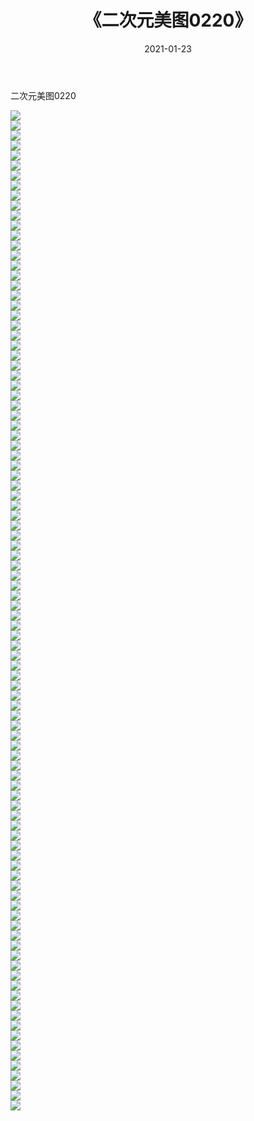 ﻿---
layout: post
title:  《二次元美图0220》
date:   2021-01-23
img: http://imgx.orgx.ga/二次元/2021/二次元美图0220/000.jpg
categories: [美女, 清纯, 唯美]
---

二次元美图0220

 ![](http://imgx.orgx.ga/二次元/2021/二次元美图0220/001.jpg) <br>![](http://imgx.orgx.ga/二次元/2021/二次元美图0220/002.jpg) <br>![](http://imgx.orgx.ga/二次元/2021/二次元美图0220/003.jpg) <br>![](http://imgx.orgx.ga/二次元/2021/二次元美图0220/004.jpg) <br>![](http://imgx.orgx.ga/二次元/2021/二次元美图0220/005.jpg) <br>![](http://imgx.orgx.ga/二次元/2021/二次元美图0220/006.jpg) <br>![](http://imgx.orgx.ga/二次元/2021/二次元美图0220/007.jpg) <br>![](http://imgx.orgx.ga/二次元/2021/二次元美图0220/008.jpg) <br>![](http://imgx.orgx.ga/二次元/2021/二次元美图0220/009.jpg) <br>![](http://imgx.orgx.ga/二次元/2021/二次元美图0220/010.jpg) <br>![](http://imgx.orgx.ga/二次元/2021/二次元美图0220/011.jpg) <br>![](http://imgx.orgx.ga/二次元/2021/二次元美图0220/012.jpg) <br>![](http://imgx.orgx.ga/二次元/2021/二次元美图0220/013.jpg) <br>![](http://imgx.orgx.ga/二次元/2021/二次元美图0220/014.jpg) <br>![](http://imgx.orgx.ga/二次元/2021/二次元美图0220/015.jpg) <br>![](http://imgx.orgx.ga/二次元/2021/二次元美图0220/016.jpg) <br>![](http://imgx.orgx.ga/二次元/2021/二次元美图0220/017.jpg) <br>![](http://imgx.orgx.ga/二次元/2021/二次元美图0220/018.jpg) <br>![](http://imgx.orgx.ga/二次元/2021/二次元美图0220/019.jpg) <br>![](http://imgx.orgx.ga/二次元/2021/二次元美图0220/020.jpg) <br>![](http://imgx.orgx.ga/二次元/2021/二次元美图0220/021.jpg) <br>![](http://imgx.orgx.ga/二次元/2021/二次元美图0220/022.jpg) <br>![](http://imgx.orgx.ga/二次元/2021/二次元美图0220/023.jpg) <br>![](http://imgx.orgx.ga/二次元/2021/二次元美图0220/024.jpg) <br>![](http://imgx.orgx.ga/二次元/2021/二次元美图0220/025.jpg) <br>![](http://imgx.orgx.ga/二次元/2021/二次元美图0220/026.jpg) <br>![](http://imgx.orgx.ga/二次元/2021/二次元美图0220/027.jpg) <br>![](http://imgx.orgx.ga/二次元/2021/二次元美图0220/028.jpg) <br>![](http://imgx.orgx.ga/二次元/2021/二次元美图0220/029.jpg) <br>![](http://imgx.orgx.ga/二次元/2021/二次元美图0220/030.jpg) <br>![](http://imgx.orgx.ga/二次元/2021/二次元美图0220/031.jpg) <br>![](http://imgx.orgx.ga/二次元/2021/二次元美图0220/032.jpg) <br>![](http://imgx.orgx.ga/二次元/2021/二次元美图0220/033.jpg) <br>![](http://imgx.orgx.ga/二次元/2021/二次元美图0220/034.jpg) <br>![](http://imgx.orgx.ga/二次元/2021/二次元美图0220/035.jpg) <br>![](http://imgx.orgx.ga/二次元/2021/二次元美图0220/036.jpg) <br>![](http://imgx.orgx.ga/二次元/2021/二次元美图0220/037.jpg) <br>![](http://imgx.orgx.ga/二次元/2021/二次元美图0220/038.jpg) <br>![](http://imgx.orgx.ga/二次元/2021/二次元美图0220/039.jpg) <br>![](http://imgx.orgx.ga/二次元/2021/二次元美图0220/040.jpg) <br>![](http://imgx.orgx.ga/二次元/2021/二次元美图0220/041.jpg) <br>![](http://imgx.orgx.ga/二次元/2021/二次元美图0220/042.jpg) <br>![](http://imgx.orgx.ga/二次元/2021/二次元美图0220/043.jpg) <br>![](http://imgx.orgx.ga/二次元/2021/二次元美图0220/044.jpg) <br>![](http://imgx.orgx.ga/二次元/2021/二次元美图0220/045.jpg) <br>![](http://imgx.orgx.ga/二次元/2021/二次元美图0220/046.jpg) <br>![](http://imgx.orgx.ga/二次元/2021/二次元美图0220/047.jpg) <br>![](http://imgx.orgx.ga/二次元/2021/二次元美图0220/048.jpg) <br>![](http://imgx.orgx.ga/二次元/2021/二次元美图0220/049.jpg) <br>![](http://imgx.orgx.ga/二次元/2021/二次元美图0220/050.jpg) <br>![](http://imgx.orgx.ga/二次元/2021/二次元美图0220/051.jpg) <br>![](http://imgx.orgx.ga/二次元/2021/二次元美图0220/052.jpg) <br>![](http://imgx.orgx.ga/二次元/2021/二次元美图0220/053.jpg) <br>![](http://imgx.orgx.ga/二次元/2021/二次元美图0220/054.jpg) <br>![](http://imgx.orgx.ga/二次元/2021/二次元美图0220/055.jpg) <br>![](http://imgx.orgx.ga/二次元/2021/二次元美图0220/056.jpg) <br>![](http://imgx.orgx.ga/二次元/2021/二次元美图0220/057.jpg) <br>![](http://imgx.orgx.ga/二次元/2021/二次元美图0220/058.jpg) <br>![](http://imgx.orgx.ga/二次元/2021/二次元美图0220/059.jpg) <br>![](http://imgx.orgx.ga/二次元/2021/二次元美图0220/060.jpg) <br>![](http://imgx.orgx.ga/二次元/2021/二次元美图0220/061.jpg) <br>![](http://imgx.orgx.ga/二次元/2021/二次元美图0220/062.jpg) <br>![](http://imgx.orgx.ga/二次元/2021/二次元美图0220/063.jpg) <br>![](http://imgx.orgx.ga/二次元/2021/二次元美图0220/064.jpg) <br>![](http://imgx.orgx.ga/二次元/2021/二次元美图0220/065.jpg) <br>![](http://imgx.orgx.ga/二次元/2021/二次元美图0220/066.jpg) <br>![](http://imgx.orgx.ga/二次元/2021/二次元美图0220/067.jpg) <br>![](http://imgx.orgx.ga/二次元/2021/二次元美图0220/068.jpg) <br>![](http://imgx.orgx.ga/二次元/2021/二次元美图0220/069.jpg) <br>![](http://imgx.orgx.ga/二次元/2021/二次元美图0220/070.jpg) <br>![](http://imgx.orgx.ga/二次元/2021/二次元美图0220/071.jpg) <br>![](http://imgx.orgx.ga/二次元/2021/二次元美图0220/072.jpg) <br>![](http://imgx.orgx.ga/二次元/2021/二次元美图0220/073.jpg) <br>![](http://imgx.orgx.ga/二次元/2021/二次元美图0220/074.jpg) <br>![](http://imgx.orgx.ga/二次元/2021/二次元美图0220/075.jpg) <br>![](http://imgx.orgx.ga/二次元/2021/二次元美图0220/076.jpg) <br>![](http://imgx.orgx.ga/二次元/2021/二次元美图0220/077.jpg) <br>![](http://imgx.orgx.ga/二次元/2021/二次元美图0220/078.jpg) <br>![](http://imgx.orgx.ga/二次元/2021/二次元美图0220/079.jpg) <br>![](http://imgx.orgx.ga/二次元/2021/二次元美图0220/080.jpg) <br>![](http://imgx.orgx.ga/二次元/2021/二次元美图0220/081.jpg) <br>![](http://imgx.orgx.ga/二次元/2021/二次元美图0220/082.jpg) <br>![](http://imgx.orgx.ga/二次元/2021/二次元美图0220/083.jpg) <br>![](http://imgx.orgx.ga/二次元/2021/二次元美图0220/084.jpg) <br>![](http://imgx.orgx.ga/二次元/2021/二次元美图0220/085.jpg) <br>![](http://imgx.orgx.ga/二次元/2021/二次元美图0220/086.jpg) <br>![](http://imgx.orgx.ga/二次元/2021/二次元美图0220/087.jpg) <br>![](http://imgx.orgx.ga/二次元/2021/二次元美图0220/088.jpg) <br>![](http://imgx.orgx.ga/二次元/2021/二次元美图0220/089.jpg) <br>![](http://imgx.orgx.ga/二次元/2021/二次元美图0220/090.jpg) <br>![](http://imgx.orgx.ga/二次元/2021/二次元美图0220/091.jpg) <br>![](http://imgx.orgx.ga/二次元/2021/二次元美图0220/092.jpg) <br>![](http://imgx.orgx.ga/二次元/2021/二次元美图0220/093.jpg) <br>![](http://imgx.orgx.ga/二次元/2021/二次元美图0220/094.jpg) <br>![](http://imgx.orgx.ga/二次元/2021/二次元美图0220/095.jpg) <br>![](http://imgx.orgx.ga/二次元/2021/二次元美图0220/096.jpg) <br>![](http://imgx.orgx.ga/二次元/2021/二次元美图0220/097.jpg) <br>![](http://imgx.orgx.ga/二次元/2021/二次元美图0220/098.jpg) <br>![](http://imgx.orgx.ga/二次元/2021/二次元美图0220/099.jpg) <br>![](http://imgx.orgx.ga/二次元/2021/二次元美图0220/100.jpg) <br>